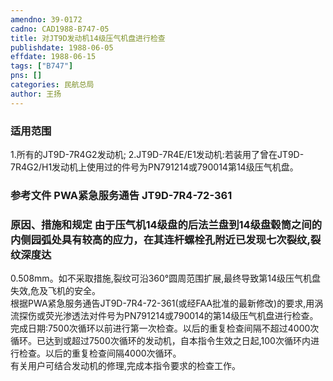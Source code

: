 ```yaml
---
amendno: 39-0172  
cadno: CAD1988-B747-05  
title: 对JT9D发动机14级压气机盘进行检查  
publishdate: 1988-06-05  
effdate: 1988-06-15  
tags: ["B747"]  
pns: []  
categories: 民航总局  
author: 王扬  
---
```

  
### 适用范围  
1.所有的JT9D-7R4G2发动机;
2.JT9D-7R4E/E1发动机:若装用了曾在JT9D-7R4G2/H1发动机上使用过的件号为PN791214或790014第14级压气机盘。  
  
<!--more-->  
### 参考文件    PWA紧急服务通告 JT9D-7R4-72-361  
  
### 原因、措施和规定     由于压气机14级盘的后法兰盘到14级盘毂筒之间的内侧园弧处具有较高的应力，在其连杆螺栓孔附近已发现七次裂纹,裂纹深度达  
0.508mm。如不采取措施,裂纹可沿360°圆周范围扩展,最终导致第14级压气机盘失效,危及飞机的安全。  
根据PWA紧急服务通告JT9D-7R4-72-361(或经FAA批准的最新修改)的要求,用涡流探伤或荧光渗透法对件号为PN791214或790014的第14级压气机盘进行检查。  
    完成日期:7500次循环以前进行第一次检查。以后的重复检查间隔不超过4000次循环。已达到或超过7500次循环的发动机，自本指令生效之日起,100次循环内进行检查。以后的重复检查间隔4000次循环。  
    有关用户可结合发动机的修理,完成本指令要求的检查工作。  
  

